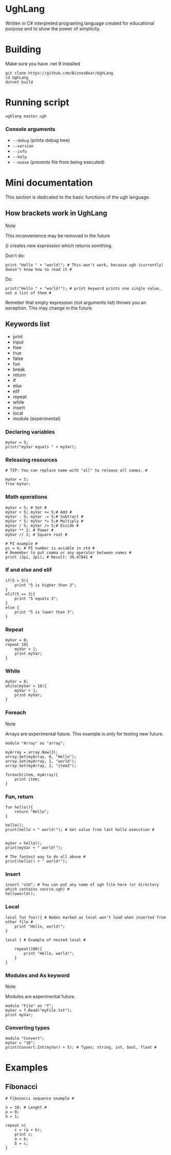 # UghLang
Written in C# interpreted programing language created for educational purpose and to show the power of simplicity.

# Building
Make sure you have .net 9 installed
```
git clone https://github.com/BiznesBear/UghLang
cd UghLang
dotnet build
```

# Running script
```
ughlang master.ugh
```

### Console arguments
- `--debug` (prints debug tree)
- `--version`
- `--info`
- `--help`
- `--noexe` (prevents file from being executed)

# Mini documentation
This section is dedicated to the basic functions of the ugh language.

## How brackets work in UghLang
> [!NOTE]
> This inconvenience may be removed in the future

() creates new expression which returns somthing.

Don't do:
```
print "Hello " + "world!"; # This won't work, because ugh (currently) doesn't know how to read it #
```
Do:
```
print("Hello " + "world!"); # print keyword prints one single value, not a list of them # 
```
Remeber that empty expression (not arguments list) throws you an exception. This may change in the future.

## Keywords list
- print
- input
- free
- true
- false
- fun
- break
- return 
- if
- else
- elif
- repeat
- while
- insert
- local
- module (experimental)

### Declaring variables
```ugh
myVar = 5;
print("myVar equals " + myVar);
```

### Releasing resources
```ugh
# TIP: You can replace name with "all" to release all names. #

myVar = 5;
free myVar;
```

### Math operations
```ugh
myVar = 5; # Set #
myVar + 5; myVar += 5;# Add #
myVar - 5; myVar -= 5;# Subtract #
myVar * 5; myVar *= 5;# Multiply #
myVar / 5; myVar /= 5;# Divide #
myVar ** 2; # Power #
myVar // 2; # Square root #

# PI example #
pi = π; # PI number is aviable in std #
# Remember to put comma or any operator between names #
print (2pi, 2pi); # Result: 39,47842 #
```


### If and else and elif
```ugh
if(5 > 3){
	print "5 is higher than 3";
}
elif(5 == 3){
	print "5 equals 3";
}
else {
	print "5 is lower than 3";
}
```

### Repeat
```ugh
myVar = 0;
repeat 10{
	myVar + 1;
	print myVar;
}
```
### While
```ugh
myVar = 0;
while(myVar < 10){
	myVar + 1;
	print myVar;
}
```
### Foreach
> [!NOTE]
> Arrays are experimental future. This example is only for testing new future.

```ugh
module "Array" as "array";

myArray = array.New(3);
array.Set(myArray, 0, "Hello");
array.Set(myArray, 1, "world");
array.Set(myArray, 2, "item3");

foreach(item, myArray){
    print item;
}
```


### Fun, return
```ugh
fun hello(){
	return "Hello";
}

hello();
print(hello + " world!"); # Get value from last hello execution #


myVar = hello();
print(myVar + " world!");

# The fastest way to do all above #
print(hello() + " world!"); 
```

### Insert
```ugh
insert "std"; # You can put any name of ugh file here (or directory which contains source.ugh) #
helloworld(); 
```

### Local
```ugh
local fun foo(){ # Nodes marked as local won't load when inserted from other file # 
	print "Hello, world!";
} 

local { # Example of nested local #

	repeat(100){
		print "Hello, world!";
	}
}
```

### Modules and As keyword
> [!NOTE]
> Modules are experimental future.

```ugh
module "File" as "f";
myVar = f.Read("myFile.txt");
print myVar;
```

### Converting types
```ugh
module "Convert";
myVar = "10";
print(Convert.Int(myVar) + 5); # Types: string, int, bool, float #
```

# Examples
## Fibonacci
```ugh
# Fibonacci sequence example #

n = 10; # Lenght #
a = 0; 
b = 1;  

repeat n{ 
    c = (a + b); 
    print c;  
    a = b;     
    b = c;     
}
```